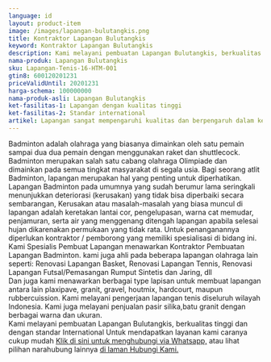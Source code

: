 ```yaml
---
language: id
layout: product-item
image: /images/lapangan-bulutangkis.png
title: Kontraktor Lapangan Bulutangkis
keyword: Kontraktor Lapangan Bulutangkis
description: Kami melayani pembuatan Lapangan Bulutangkis, berkualitas tinggi dan dengan standar International
nama-produk: Lapangan Bulutangkis
sku: Lapangan-Tenis-16-HTM-001
gtin8: 600120201231
priceValidUntil: 20201231 
harga-schema: 100000000
nama-produk-asli: Lapangan Bulutangkis
ket-fasilitas-1: Lapangan dengan kualitas tinggi
ket-fasilitas-2: Standar international
artikel: Lapangan sangat mempengaruhi kualitas dan berpengaruh dalam kepuasan berolahraga, khususnya Bulutangkis.
---
```

Badminton adalah olahraga yang biasanya dimainkan oleh satu pemain sampai dua dua pemain dengan menggunakan raket dan shuttlecock. Badminton merupakan salah satu cabang olahraga Olimpiade dan dimainkan pada semua tingkat masyarakat di segala usia. Bagi seorang atlit Badminton, lapangan merupakan hal yang penting untuk diperhatikan.<br>
Lapangan Badminton pada umumnya yang sudah berumur lama seringkali menunjukkan deteriorasi (kerusakan) yang tidak bisa diperbaiki secara sembarangan, Kerusakan atau masalah-masalah yang biasa muncul di lapangan adalah keretakan lantai cor, pengelupasan, warna cat memudar, penjamuran, serta air yang menggenang ditengah lapangan apabila selesai hujan dikarenakan permukaan yang tidak rata. Untuk penanganannya diperlukan kontraktor / pemborong yang memiliki spesialisasi di bidang ini.<br>
Kami Spesialis Pembuat Lapangan menawarkan Kontraktor Pembuatan Lapangan Badminton. kami juga ahli pada beberapa lapangan olahraga lain seperti: Renovasi Lapangan Basket, Renovasi Lapangan Tennis, Renovasi Lapangan Futsal/Pemasangan Rumput Sintetis dan Jaring, dll<br>
Dan juga kami menawarkan berbagai type lapisan untuk membuat lapangan antara lain plaxipave, granit, gravel, houtmix, hardcourt, maupun rubbercuission. Kami melayani pengerjaan lapangan tenis diseluruh wilayah Indonesia. Kami juga melayani penjualan pasir silika,batu granit dengan berbagai warna dan ukuran.<br>
Kami melayani pembuatan Lapangan Bulutangkis, berkualitas tinggi dan dengan standar International
Untuk mendapatkan layanan kami caranya cukup mudah <a href="https://web.whatsapp.com/send?phone=6285259647778&text=Hallo, CS pembuatlapangan.com">Klik di sini untuk menghubungi via Whatsapp,</a> atau lihat pilihan narahubung lainnya <a href="/kontak-kami/">di laman Hubungi Kami.</a>